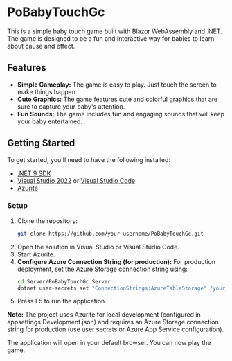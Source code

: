 # PoBabyTouchGc

This is a simple baby touch game built with Blazor WebAssembly and .NET. The game is designed to be a fun and interactive way for babies to learn about cause and effect.

## Features

*   **Simple Gameplay:** The game is easy to play. Just touch the screen to make things happen.
*   **Cute Graphics:** The game features cute and colorful graphics that are sure to capture your baby's attention.
*   **Fun Sounds:** The game includes fun and engaging sounds that will keep your baby entertained.

## Getting Started

To get started, you'll need to have the following installed:

*   [.NET 9 SDK](https://dotnet.microsoft.com/download/dotnet/9.0)
*   [Visual Studio 2022](https://visualstudio.microsoft.com/vs/) or [Visual Studio Code](https://code.visualstudio.com/)
*   [Azurite](https://docs.microsoft.com/azure/storage/common/storage-use-azurite)

### Setup

1.  Clone the repository:
    ```bash
    git clone https://github.com/your-username/PoBabyTouchGc.git
    ```
2.  Open the solution in Visual Studio or Visual Studio Code.
3.  Start Azurite.
4.  **Configure Azure Connection String (for production):**
    For production deployment, set the Azure Storage connection string using:
    ```bash
    cd Server/PoBabyTouchGc.Server
    dotnet user-secrets set "ConnectionStrings:AzureTableStorage" "your_azure_connection_string_here"
    ```
5.  Press F5 to run the application.

**Note:** The project uses Azurite for local development (configured in appsettings.Development.json) and requires an Azure Storage connection string for production (use user secrets or Azure App Service configuration).

The application will open in your default browser. You can now play the game.
